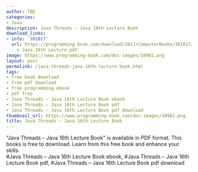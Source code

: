 ```yaml
---
author: TBD
categories:
- Java
description: Java Threads – Java 16th Lecture Book
download_links:
- info: '301017'
  url: https://programming-book.com/download/2017/ComputerBooks/301017/Java Threads
    - Java 16th Lecture.pdf
image: https://www.programming-book.com/doc-images/10981.png
layout: post
permalink: /java-threads-java-16th-lecture-book.html
tags:
- free book download
- free pdf download
- free programming ebook
- pdf free
- Java Threads – Java 16th Lecture Book ebook
- Java Threads – Java 16th Lecture Book pdf
- Java Threads – Java 16th Lecture Book pdf download
thumbnail_url: https://www.programming-book.com/doc-images/10981.png
title: Java Threads – Java 16th Lecture Book
---
```


 
<div class="item-desc text-justify">
  "Java Threads – Java 16th Lecture Book" is available in PDF format. This books is free to download. Learn from this free book and enhance your skills.
  <br>
  #Java Threads – Java 16th Lecture Book ebook, #Java Threads – Java 16th Lecture Book pdf, #Java Threads – Java 16th Lecture Book pdf download
</div>